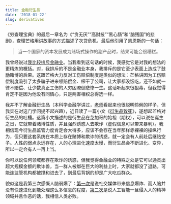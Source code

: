 ```yaml
---
title: 金融衍生品
date: '2018-01-22'
slug: derivatives
---
```


《穷查理宝典》的最后一章名为《“贪无厌”“高财技”“黑心肠”和“脑残国”的悲剧》，查理芒格用讲故事的方式描述了次贷危机，最后他引用了凯恩斯的一句话：

> 当一个国家的资本发展成为赌场式操作的副产品时，结果可能会很糟糕。

我曾经说过[我比较排斥金融业](/cn/2017/02/shame/)。当我看到这句话的时候，我感觉它是对我的想法的更精炼的概括。对，我排斥的不是金融业本身，我排斥的是它至少表面上造成了鼓励赌博的后果。这跟芒格大力反对工伤赔偿制度是类似的想法：芒格讲因为工伤赔偿制度吸引了太多骗子进来领赔偿金、榨干了公司，让大家都没饭吃，还不如就一律不赔偿、让少数真正工伤的人穷困潦倒悲惨一生。这话听起来很狠毒，但我觉得肯定不是因为他没有同情心，只是两害相权总得选一样。

我并不了解金融衍生品（本科学金融学讲过，[老师](https://baike.baidu.com/item/%E5%BA%84%E6%AF%93%E6%95%8F)看起来也很聪明伶俐的样子，但我实在对这门学问提不起兴趣），近日读了一篇小文《[衍生品致死](https://www.damninteresting.com/death-by-derivatives/)》，遂想起芒格对衍生品的吐槽。这篇小文描述的是衍生品在芝加哥的始祖（期权），可以说在诞生之日，它就带着赌博性质，并且强烈诱惑人去欺诈（虚假信息可以带来暴利）。我相信现今衍生品监管力度肯定会大得多，应该不会存在当年那样赤裸裸的操纵行为，但只要这套系统在本质上存在赌博和欺诈的诱惑，就一定会有人前赴后继钻空子。人性的弱点永远存在，人的心理进化速度太慢，而衍生品会不断进化、变异，所以一定会有人一再上当。

你可以说任何领域都存在欺诈的诱惑，但我觉得金融业的特殊之处是它可以通灵出超大规模金额的欺诈兽，当一群人被绑在巨大的利益上时，大家就都没了退路，可能连监管机构都被搅和进去了，到最后背锅的却是广大吃瓜群众。

貌似这是我第三次感慨人脑弱爆了：[第一次](/cn/2017/05/wechat/)是说社交媒体带来信息爆炸、而人脑并没有快速进化到能处理这么多信息的程度，[第二次](/cn/2017/07/superintelligence/)是说人工智能一旦侵入人的精神领域并且作恶的话，我相信人类必败。
